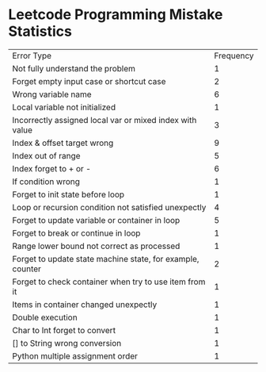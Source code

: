 # Leetcode Programming Mistake Statistics

<table>
    <tr>
        <td>Error Type</td>
        <td>Frequency</td>
    </tr>
    <tr>
        <td>Not fully understand the problem</td>
        <td>1</td>
    </tr>
    <tr>
        <td>Forget empty input case or shortcut case</td>
        <td>2</td>
    </tr>
    <tr>
        <td>Wrong variable name</td>
        <td>6</td>
    </tr>
    <tr>
        <td>Local variable not initialized</td>
        <td>1</td>
    </tr>
    <tr>
        <td>Incorrectly assigned local var or mixed index with value</td>
        <td>3</td>
    </tr>
    <tr>
        <td>Index & offset target wrong</td>
        <td>9</td>
    </tr>
    <tr>
        <td>Index out of range</td>
        <td>5</td>
    </tr>
    <tr>
        <td>Index forget to + or -</td>
        <td>6</td>
    </tr>
    <tr>
        <td>If condition wrong</td>
        <td>1</td>
    </tr>
    <tr>
        <td>Forget to init state before loop</td>
        <td>1</td>
    </tr>
    <tr>
        <td>Loop or recursion condition not satisfied unexpectly</td>
        <td>4</td>
    </tr>
    <tr>
        <td>Forget to update variable or container in loop</td>
        <td>5</td>
    </tr>
    <tr>
        <td>Forget to break or continue in loop</td>
        <td>1</td>
    </tr>
    <tr>
        <td>Range lower bound not correct as processed</td>
        <td>1</td>
    </tr>
    <tr>
        <td>Forget to update state machine state, for example, counter</td>
        <td>2</td>
    </tr>
    <tr>
        <td>Forget to check container when try to use item from it</td>
        <td>1</td>
    </tr>
    <tr>
        <td>Items in container changed unexpectly</td>
        <td>1</td>
    </tr>
    <tr>
        <td>Double execution</td>
        <td>1</td>
    </tr>
    <tr>
        <td>Char to Int forget to convert</td>
        <td>1</td>
    </tr>
    <tr>
        <td>[] to String wrong conversion</td>
        <td>1</td>
    </tr>
    <tr>
        <td>Python multiple assignment order</td>
        <td>1</td>
    </tr>
</table>